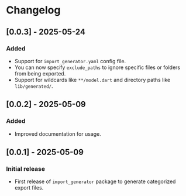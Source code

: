 # Changelog

## [0.0.3] - 2025-05-24
### Added
- Support for `import_generator.yaml` config file.
- You can now specify `exclude_paths` to ignore specific files or folders from being exported.
- Support for wildcards like `**/model.dart` and directory paths like `lib/generated/`.

## [0.0.2] - 2025-05-09
### Added
- Improved documentation for usage.

## [0.0.1] - 2025-05-09
### Initial release
- First release of `import_generator` package to generate categorized export files.
